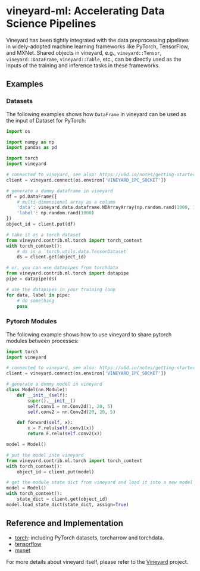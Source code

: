 vineyard-ml: Accelerating Data Science Pipelines
================================================

Vineyard has been tightly integrated with the data preprocessing pipelines in
widely-adopted machine learning frameworks like PyTorch, TensorFlow, and MXNet.
Shared objects in vineyard, e.g., `vineyard::Tensor`, `vineyard::DataFrame`,
`vineyard::Table`, etc., can be directly used as the inputs of the training
and inference tasks in these frameworks.

Examples
--------

### Datasets

The following examples shows how `DataFrame` in vineyard can be used as the input
of Dataset for PyTorch:

```python
import os

import numpy as np
import pandas as pd

import torch
import vineyard

# connected to vineyard, see also: https://v6d.io/notes/getting-started.html
client = vineyard.connect(os.environ['VINEYARD_IPC_SOCKET'])

# generate a dummy dataframe in vineyard
df = pd.DataFrame({
    # multi-dimensional array as a column
    'data': vineyard.data.dataframe.NDArrayArray(np.random.rand(1000, 10)),
    'label': np.random.rand(1000)
})
object_id = client.put(df)

# take it as a torch dataset
from vineyard.contrib.ml.torch import torch_context
with torch_context():
    # ds is a `torch.utils.data.TensorDataset`
    ds = client.get(object_id)

# or, you can use datapipes from torchdata
from vineyard.contrib.ml.torch import datapipe
pipe = datapipe(ds)

# use the datapipes in your training loop
for data, label in pipe:
    # do something
    pass
```

### Pytorch Modules

The following example shows how to use vineyard to share pytorch modules between processes:

```python
import torch
import vineyard

# connected to vineyard, see also: https://v6d.io/notes/getting-started.html
client = vineyard.connect(os.environ['VINEYARD_IPC_SOCKET'])

# generate a dummy model in vineyard
class Model(nn.Module):
    def __init__(self):
        super().__init__()
        self.conv1 = nn.Conv2d(1, 20, 5)
        self.conv2 = nn.Conv2d(20, 20, 5)

    def forward(self, x):
        x = F.relu(self.conv1(x))
        return F.relu(self.conv2(x))

model = Model()

# put the model into vineyard
from vineyard.contrib.ml.torch import torch_context
with torch_context():
    object_id = client.put(model)

# get the module state dict from vineyard and load it into a new model
model = Model()
with torch_context():
    state_dict = client.get(object_id)
model.load_state_dict(state_dict, assign=True)
```

Reference and Implementation
----------------------------

- [torch](https://github.com/v6d-io/v6d/blob/main/python/vineyard/contrib/ml/torch.py): including PyTorch datasets, torcharrow and torchdata.
- [tensorflow](https://github.com/v6d-io/v6d/blob/main/python/vineyard/contrib/ml/tensorflow.py)
- [mxnet](https://github.com/v6d-io/v6d/blob/main/python/vineyard/contrib/ml/mxnet.py)

For more details about vineyard itself, please refer to the [Vineyard](https://v6d.io) project.
